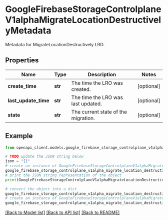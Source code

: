# GoogleFirebaseStorageControlplaneV1alphaMigrateLocationDestructivelyMetadata

Metadata for MigrateLocationDestructively LRO.

## Properties

Name | Type | Description | Notes
------------ | ------------- | ------------- | -------------
**create_time** | **str** | The time the LRO was created. | [optional] 
**last_update_time** | **str** | The time the LRO was last updated. | [optional] 
**state** | **str** | The current state of the migration. | [optional] 

## Example

```python
from openapi_client.models.google_firebase_storage_controlplane_v1alpha_migrate_location_destructively_metadata import GoogleFirebaseStorageControlplaneV1alphaMigrateLocationDestructivelyMetadata

# TODO update the JSON string below
json = "{}"
# create an instance of GoogleFirebaseStorageControlplaneV1alphaMigrateLocationDestructivelyMetadata from a JSON string
google_firebase_storage_controlplane_v1alpha_migrate_location_destructively_metadata_instance = GoogleFirebaseStorageControlplaneV1alphaMigrateLocationDestructivelyMetadata.from_json(json)
# print the JSON string representation of the object
print(GoogleFirebaseStorageControlplaneV1alphaMigrateLocationDestructivelyMetadata.to_json())

# convert the object into a dict
google_firebase_storage_controlplane_v1alpha_migrate_location_destructively_metadata_dict = google_firebase_storage_controlplane_v1alpha_migrate_location_destructively_metadata_instance.to_dict()
# create an instance of GoogleFirebaseStorageControlplaneV1alphaMigrateLocationDestructivelyMetadata from a dict
google_firebase_storage_controlplane_v1alpha_migrate_location_destructively_metadata_from_dict = GoogleFirebaseStorageControlplaneV1alphaMigrateLocationDestructivelyMetadata.from_dict(google_firebase_storage_controlplane_v1alpha_migrate_location_destructively_metadata_dict)
```
[[Back to Model list]](../README.md#documentation-for-models) [[Back to API list]](../README.md#documentation-for-api-endpoints) [[Back to README]](../README.md)


